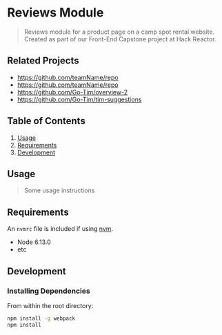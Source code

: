 # Reviews Module

> Reviews module for a product page on a camp spot rental website. Created as part of our Front-End Capstone project at Hack Reactor.

## Related Projects

  - https://github.com/teamName/repo
  - https://github.com/teamName/repo
  - https://github.com/Go-Tim/overview-2
  - https://github.com/Go-Tim/tim-suggestions

## Table of Contents

1. [Usage](#Usage)
2. [Requirements](#requirements)
3. [Development](#development)

## Usage

> Some usage instructions

## Requirements

An `nvmrc` file is included if using [nvm](https://github.com/creationix/nvm).

- Node 6.13.0
- etc

## Development

### Installing Dependencies

From within the root directory:

```sh
npm install -g webpack
npm install
```

